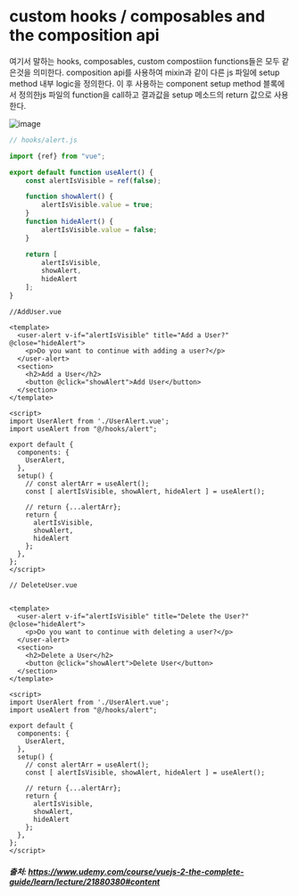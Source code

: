 # custom hooks / composables and the composition api

여기서 말하는 hooks, composables, custom compostiion functions들은 모두 같은것을 의미한다.
composition api를 사용하여 mixin과 같이 다른 js 파일에 setup method 내부 logic을 정의한다.
이 후 사용하는 component setup method 블록에서 정의한js 파일의 function을 call하고 결과값을 setup 메소드의 return 값으로
사용한다.

![image](https://user-images.githubusercontent.com/62305110/213900113-4a90916c-9ddf-4163-a09b-ca413cdfb8db.png)


```js
// hooks/alert.js

import {ref} from "vue";

export default function useAlert() {
    const alertIsVisible = ref(false);

    function showAlert() {
        alertIsVisible.value = true;
    }
    function hideAlert() {
        alertIsVisible.value = false;
    }

    return [
        alertIsVisible,
        showAlert,
        hideAlert
    ];
}
```

```vue
//AddUser.vue

<template>
  <user-alert v-if="alertIsVisible" title="Add a User?" @close="hideAlert">
    <p>Do you want to continue with adding a user?</p>
  </user-alert>
  <section>
    <h2>Add a User</h2>
    <button @click="showAlert">Add User</button>
  </section>
</template>

<script>
import UserAlert from './UserAlert.vue';
import useAlert from "@/hooks/alert";

export default {
  components: {
    UserAlert,
  },
  setup() {
    // const alertArr = useAlert();
    const [ alertIsVisible, showAlert, hideAlert ] = useAlert();

    // return {...alertArr};
    return {
      alertIsVisible,
      showAlert,
      hideAlert
    };
  },
};
</script>
```

```vue
// DeleteUser.vue


<template>
  <user-alert v-if="alertIsVisible" title="Delete the User?" @close="hideAlert">
    <p>Do you want to continue with deleting a user?</p>
  </user-alert>
  <section>
    <h2>Delete a User</h2>
    <button @click="showAlert">Delete User</button>
  </section>
</template>

<script>
import UserAlert from './UserAlert.vue';
import useAlert from "@/hooks/alert";

export default {
  components: {
    UserAlert,
  },
  setup() {
    // const alertArr = useAlert();
    const [ alertIsVisible, showAlert, hideAlert ] = useAlert();

    // return {...alertArr};
    return {
      alertIsVisible,
      showAlert,
      hideAlert
    };
  },
};
</script>
```

##### 출처: https://www.udemy.com/course/vuejs-2-the-complete-guide/learn/lecture/21880380#content
